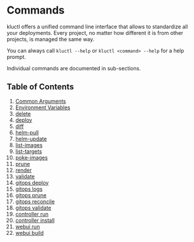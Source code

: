 <!-- This comment is uncommented when auto-synced to www-kluctl.io

---
title: "Commands"
linkTitle: "Commands"
weight: 10
description: >
    Description of available commands.
---
-->

# Commands

kluctl offers a unified command line interface that allows to standardize all your deployments. Every project,
no matter how different it is from other projects, is managed the same way.

You can always call `kluctl --help` or `kluctl <command> --help` for a help prompt.

Individual commands are documented in sub-sections.

## Table of Contents

1. [Common Arguments](./common-arguments.md)
2. [Environment Variables](./environment-variables.md)
3. [delete](./delete.md)
4. [deploy](./deploy.md)
5. [diff](./diff.md)
6. [helm-pull](./helm-pull.md)
7. [helm-update](./helm-update.md)
8. [list-images](./list-images.md)
9. [list-targets](./list-targets.md)
10. [poke-images](./poke-images.md)
11. [prune](./prune.md)
12. [render](./render.md)
13. [validate](./validate.md)
14. [gitops deploy](./gitops-deploy.md)
15. [gitops logs](./gitops-logs.md)
16. [gitops prune](./gitops-prune.md)
17. [gitops reconcile](./gitops-reconcile.md)
18. [gitops validate](./gitops-validate.md)
19. [controller run](./controller-run.md)
20. [controller install](./controller-install.md)
21. [webui run](./webui-run.md)
22. [webui build](./webui-build.md)

